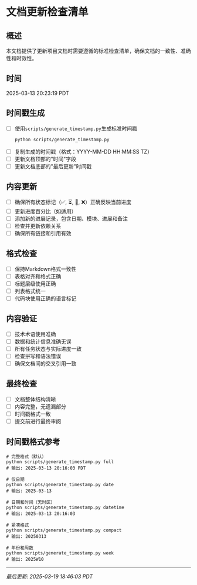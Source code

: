 # 文档更新检查清单

## 概述
本文档提供了更新项目文档时需要遵循的标准检查清单，确保文档的一致性、准确性和时效性。

## 时间
2025-03-13 20:23:19 PDT

## 时间戳生成
- [ ] 使用`scripts/generate_timestamp.py`生成标准时间戳
  ```bash
  python scripts/generate_timestamp.py
  ```
- [ ] 复制生成的时间戳（格式：YYYY-MM-DD HH:MM:SS TZ）
- [ ] 更新文档顶部的"时间"字段
- [ ] 更新文档底部的"最后更新"时间戳

## 内容更新
- [ ] 确保所有状态标记（✅, ⏳, 🔄, ❌）正确反映当前进度
- [ ] 更新进度百分比（如适用）
- [ ] 添加新的进展记录，包含日期、模块、进展和备注
- [ ] 检查并更新依赖关系
- [ ] 确保所有链接和引用有效

## 格式检查
- [ ] 保持Markdown格式一致性
- [ ] 表格对齐和格式正确
- [ ] 标题层级使用正确
- [ ] 列表格式统一
- [ ] 代码块使用正确的语言标记

## 内容验证
- [ ] 技术术语使用准确
- [ ] 数据和统计信息准确无误
- [ ] 所有任务状态与实际进度一致
- [ ] 检查拼写和语法错误
- [ ] 确保文档间的交叉引用一致

## 最终检查
- [ ] 文档整体结构清晰
- [ ] 内容完整，无遗漏部分
- [ ] 时间戳格式一致
- [ ] 提交前进行最终审阅

## 时间戳格式参考
```
# 完整格式（默认）
python scripts/generate_timestamp.py full
# 输出: 2025-03-13 20:16:03 PDT

# 仅日期
python scripts/generate_timestamp.py date
# 输出: 2025-03-13

# 日期和时间（无时区）
python scripts/generate_timestamp.py datetime
# 输出: 2025-03-13 20:16:03

# 紧凑格式
python scripts/generate_timestamp.py compact
# 输出: 20250313

# 年份和周数
python scripts/generate_timestamp.py week
# 输出: 2025W10
```

---
*最后更新: 2025-03-19 18:46:03 PDT* 